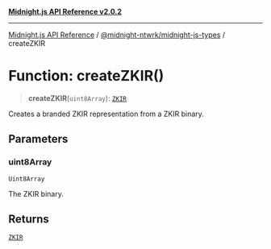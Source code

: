 [**Midnight.js API Reference v2.0.2**](../../../README.md)

***

[Midnight.js API Reference](../../../packages.md) / [@midnight-ntwrk/midnight-js-types](../README.md) / createZKIR

# Function: createZKIR()

> **createZKIR**(`uint8Array`): [`ZKIR`](../type-aliases/ZKIR.md)

Creates a branded ZKIR representation from a ZKIR binary.

## Parameters

### uint8Array

`Uint8Array`

The ZKIR binary.

## Returns

[`ZKIR`](../type-aliases/ZKIR.md)
